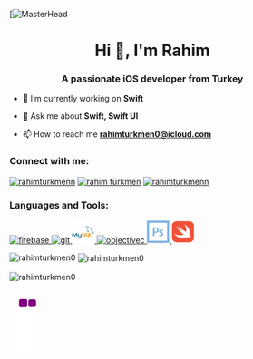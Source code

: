 [![MasterHead](https://i0.wp.com/shinesolutions.com/wp-content/uploads/2021/08/1024.jpeg?fit=1024%2C576&ssl=1)
<h1 align="center">Hi 👋, I'm Rahim</h1>
<h3 align="center">A passionate iOS developer from Turkey</h3>

- 🔭 I’m currently working on **Swift**

- 💬 Ask me about **Swift, Swift UI**

- 📫 How to reach me **rahimturkmen0@icloud.com**

<h3 align="left">Connect with me:</h3>
<p align="left">
<a href="https://twitter.com/rahimturkmenn" target="blank"><img align="center" src="https://raw.githubusercontent.com/rahuldkjain/github-profile-readme-generator/master/src/images/icons/Social/twitter.svg" alt="rahimturkmenn" height="30" width="40" /></a>
<a href="https://linkedin.com/in/rahim türkmen" target="blank"><img align="center" src="https://raw.githubusercontent.com/rahuldkjain/github-profile-readme-generator/master/src/images/icons/Social/linked-in-alt.svg" alt="rahim türkmen" height="30" width="40" /></a>
<a href="https://instagram.com/rahimturkmenn" target="blank"><img align="center" src="https://raw.githubusercontent.com/rahuldkjain/github-profile-readme-generator/master/src/images/icons/Social/instagram.svg" alt="rahimturkmenn" height="30" width="40" /></a>
</p>

<h3 align="left">Languages and Tools:</h3>
<p align="left"> <a href="https://firebase.google.com/" target="_blank" rel="noreferrer"> <img src="https://www.vectorlogo.zone/logos/firebase/firebase-icon.svg" alt="firebase" width="40" height="40"/> </a> <a href="https://git-scm.com/" target="_blank" rel="noreferrer"> <img src="https://www.vectorlogo.zone/logos/git-scm/git-scm-icon.svg" alt="git" width="40" height="40"/> </a> <a href="https://www.mysql.com/" target="_blank" rel="noreferrer"> <img src="https://raw.githubusercontent.com/devicons/devicon/master/icons/mysql/mysql-original-wordmark.svg" alt="mysql" width="40" height="40"/> </a> <a href="https://developer.apple.com/library/archive/documentation/Cocoa/Conceptual/ProgrammingWithObjectiveC/Introduction/Introduction.html" target="_blank" rel="noreferrer"> <img src="https://www.vectorlogo.zone/logos/apple_objectivec/apple_objectivec-icon.svg" alt="objectivec" width="40" height="40"/> </a> <a href="https://www.photoshop.com/en" target="_blank" rel="noreferrer"> <img src="https://raw.githubusercontent.com/devicons/devicon/master/icons/photoshop/photoshop-line.svg" alt="photoshop" width="40" height="40"/> </a> <a href="https://developer.apple.com/swift/" target="_blank" rel="noreferrer"> <img src="https://raw.githubusercontent.com/devicons/devicon/master/icons/swift/swift-original.svg" alt="swift" width="40" height="40"/> </a> </p>

<p><img align="left" src="https://github-readme-stats.vercel.app/api/top-langs?username=rahimturkmen0&show_icons=true&locale=en&layout=compact" alt="rahimturkmen0" /></p>

<p>&nbsp;<img align="center" src="https://github-readme-stats.vercel.app/api?username=rahimturkmen0&show_icons=true&locale=en" alt="rahimturkmen0" /></p>

<p><img align="center" src="https://github-readme-streak-stats.herokuapp.com/?user=rahimturkmen0&" alt="rahimturkmen0" /></p>

![snake gif](https://github.com/rahimturkmen0/rahimturkmen0/blob/output/github-contribution-grid-snake.gif)
